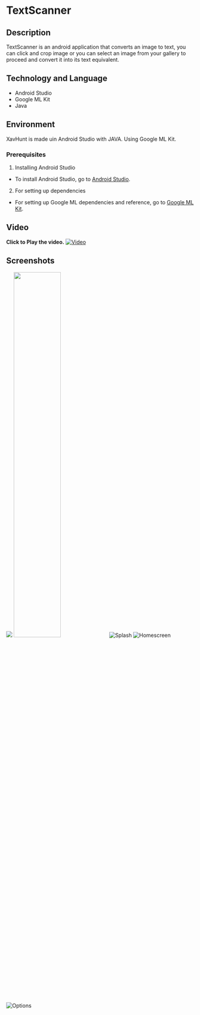 # TextScanner

## Description
TextScanner is an android application that converts an image to text, you can click and crop image or you can select an image from your gallery to proceed and convert it into its text equivalent. 

## Technology and Language
- Android Studio
- Google ML Kit
- Java

## Environment
XavHunt is made uin Android Studio with JAVA. Using Google ML Kit.

### Prerequisites
1. Installing Android Studio
- To install Android Studio, go to [Android Studio](https://developer.android.com/studio).
2. For setting up dependencies 
- For setting up Google ML dependencies and reference, go to [Google ML Kit](https://developers.google.com/ml-kit).

## Video
**Click to Play the video.**
[![Video](https://github.com/prasoon-anand/TextScanner/blob/master/Screenshots/thumb.png)](https://youtu.be/0b3VgyS-gSo)

## Screenshots
![](https://github.com/prasoon-anand/TextScanner/blob/master/Screenshots/1.png)
<img src="https://github.com/prasoon-anand/TextScanner/blob/master/Screenshots/1.png" width="50%">
![Splash](https://github.com/prasoon-anand/TextScanner/blob/master/Screenshots/2.jpg)
![Homescreen](https://github.com/prasoon-anand/TextScanner/blob/master/Screenshots/3.jpg)
![Options](https://github.com/prasoon-anand/TextScanner/blob/master/Screenshots/4.jpg)
